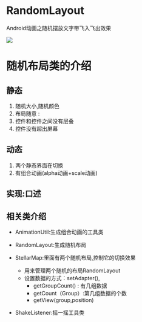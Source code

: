 # RandomLayout
Android动画之随机摆放文字带飞入飞出效果

![](https://camo.githubusercontent.com/8374bc5b7feb5afd17c6c4962ae1ae8ca9ba2c00/687474703a2f2f61332e717069632e636e2f7073623f2f56313379796654393349326a676c2f716944526e355371636d44664f4d49576d5734766e526c354d413846572a7655525a6c775a692e38344355212f622f64427742414141414141414126626f3d62774747416741414141414346396b212672663d7669657765725f34)

# 随机布局类的介绍
## 静态

1. 随机大小,随机颜色
2. 布局随意 :
3. 控件和控件之间没有层叠
4. 控件没有超出屏幕

## 动态

1. 两个静态界面在切换
2. 有组合动画(alpha动画+scale动画)
## 实现:口述

## 相关类介绍

- AnimationUtil:生成组合动画的工具类
- RandomLayout:生成随机布局
- StellarMap:里面有两个随机布局,控制它的切换效果
    - 用来管理两个随机的布局RandomLayout
	- 设置数据的方式：setAdapter(),
	    - getGroupCount() : 有几组数据
	    - getCount（Group）:第几组数据的个数
	    - getView(group,position)

- ShakeListener:摇一摇工具类